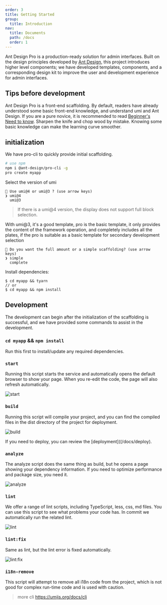 ```yaml
---
order: 3
title: Getting Started
group:
  title: Introduction
nav:
  title: Documents
  path: /docs
  order: 1
---
```


Ant Design Pro is a production-ready solution for admin interfaces. Built on the design principles developed by [Ant Design](http://ant.design/), this project introduces higher level components; we have developed templates, components, and a corresponding design kit to improve the user and development experience for admin interfaces.

## Tips before development

Ant Design Pro is a front-end scaffolding. By default, readers have already understood some basic front-end knowledge, and understand umi and Ant Design. If you are a pure novice, it is recommended to read [Beginner's Need to know](/docs/introduction). Sharpen the knife and chop wood by mistake. Knowing some basic knowledge can make the learning curve smoother.

## initialization

We have pro-cli to quickly provide initial scaffolding.

```Bash
# use npm
npm i @ant-design/pro-cli -g
pro create myapp
```

Select the version of umi

```shell
🐂 Use umi@4 or umi@3 ? (use arrow keys)
❯ umi@4
  umi@3
```

> If there is a umi@4 version, the display does not support full block selection.

With umi@3, it's a good template, pro is the basic template, it only provides the content of the framework operation, and completely includes all the plates, if the pro is suitable as a basic template for secondary development selection

```shell
🚀 Do you want the full amount or a simple scaffolding? (use arrow keys)
❯ simple
  complete
```

Install dependencies:

```shell
$ cd myapp && tyarn
// or
$ cd myapp && npm install
```

## Development

The development can begin after the initialization of the scaffolding is successful, and we have provided some commands to assist in the development.

### `cd myapp` && `npm install`

Run this first to install/update any required dependencies.

### `start`

Running this script starts the service and automatically opens the default browser to show your page. When you re-edit the code, the page will also refresh automatically.

![start](https://gw.alipayobjects.com/zos/antfincdn/1x2QB6onvP/74FDD893-9DBD-4A8F-BB70-C0649189BA3C.png)

### `build`

Running this script will compile your project, and you can find the compiled files in the dist directory of the project for deployment.

![build](https://gw.alipayobjects.com/zos/antfincdn/DVK9LCd9Te/75ED2D26-2984-4A8C-886D-C106D9BE4B70.png)

If you need to deploy, you can review the [deployment]((/docs/deploy).

### `analyze`

The analyze script does the same thing as build, but he opens a page showing your dependency information. If you need to optimize performance and package size, you need it.

![analyze](https://gw.alipayobjects.com/zos/antfincdn/ZTXFIYGGr%24/F8302DCB-DA37-4EDE-B6FF-76E35F727BBC.png)

### `lint`

We offer a range of lint scripts, including TypeScript, less, css, md files. You can use this script to see what problems your code has. In commit we automatically run the related lint.

![lint](https://gw.alipayobjects.com/zos/antfincdn/bUQ%24NATOiD/AEA3029A-4B88-4BEF-9C37-166BB32442A4.png)

### `lint:fix`

Same as lint, but the lint error is fixed automatically.

![lint:fix](https://gw.alipayobjects.com/zos/antfincdn/v%24E7PNxq%24R/210AAD0A-0CA1-47F3-9397-85EBD9CD4152.png)

### `i18n-remove`

This script will attempt to remove all i18n code from the project, which is not good for complex run-time code and is used with caution.

> more cli https://umijs.org/docs/cli
